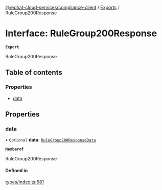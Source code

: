 [@redhat-cloud-services/compliance-client](../README.md) / [Exports](../modules.md) / RuleGroup200Response

# Interface: RuleGroup200Response

**`Export`**

RuleGroup200Response

## Table of contents

### Properties

- [data](RuleGroup200Response.md#data)

## Properties

### data

• `Optional` **data**: [`RuleGroup200ResponseData`](RuleGroup200ResponseData.md)

**`Memberof`**

RuleGroup200Response

#### Defined in

[types/index.ts:681](https://github.com/RedHatInsights/javascript-clients/blob/main/packages/compliance/types/index.ts#L681)
